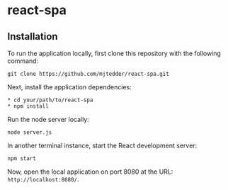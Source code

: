 # react-spa

## Installation

To run the application locally, first clone this repository with the following command:

	git clone https://github.com/mjtedder/react-spa.git

Next, install the application dependencies:

	* cd your/path/to/react-spa
	* npm install

Run the node server locally:

	node server.js
  
In another terminal instance, start the React development server:

  	npm start

Now, open the local application on port 8080 at the URL: `http://localhost:8080/`.
